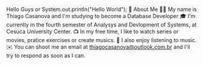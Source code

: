 Hello Guys or System.out.println("Hello World"); 👋
About Me
🧒🏻  My name is Thiago Casanova and I'm studying to become a Database Developer
🎓  I'm currently in the fourth semester of Analysys and Devlopment of Systems, at Cesuca University Center.
📺  In my free time, I like to watch series or movies, pratice exercises or create musics.
🎵  I also enjoy listening to music.
✉️  You can shoot me an email at thiagocasanova@outlook.com.br and I'll try to respond as soon as I can.
